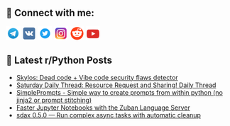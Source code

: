 ## 🔎 Connect with me:
[<img src="https://github.com/bullbesh/bullbesh/blob/main/images/Telegram.png" width="32" height="32" />](https://t.me/bullbesh)
[<img src="https://github.com/bullbesh/bullbesh/blob/main/images/VK.png" width="32" height="32" />](https://vk.com/bullbesh)
[<img src="https://github.com/bullbesh/bullbesh/blob/main/images/Twitter.png" width="32" height="32" />](https://twitter.com/bullbesh1)
[<img src="https://github.com/bullbesh/bullbesh/blob/main/images/Instagram.png" width="32" height="32" />](https://www.instagram.com/bullbesh)
[<img src="https://github.com/bullbesh/bullbesh/blob/main/images/Reddit.png" width="32" height="32" />](https://www.reddit.com/user/bullbesh)
[<img src="https://github.com/bullbesh/bullbesh/blob/main/images/YouTube.png" width="32" height="32" />](https://www.youtube.com/channel/UCtfjRs6uzgq5mfm8S06WTcg)

## 📕 Latest r/Python Posts
<!-- BLOG-POST-LIST:START -->
- [Skylos: Dead code + Vibe code security flaws detector](https://www.reddit.com/r/Python/comments/1ofevmc/skylos_dead_code_vibe_code_security_flaws_detector/)
- [Saturday Daily Thread: Resource Request and Sharing! Daily Thread](https://www.reddit.com/r/Python/comments/1ofdbzk/saturday_daily_thread_resource_request_and/)
- [SimplePrompts - Simple way to create prompts from within python &lpar;no jinja2 or prompt stitching&rpar;](https://www.reddit.com/r/Python/comments/1of6v3c/simpleprompts_simple_way_to_create_prompts_from/)
- [Faster Jupyter Notebooks with the Zuban Language Server](https://www.reddit.com/r/Python/comments/1oet078/faster_jupyter_notebooks_with_the_zuban_language/)
- [sdax 0.5.0 — Run complex async tasks with automatic cleanup](https://www.reddit.com/r/Python/comments/1oem2vj/sdax_050_run_complex_async_tasks_with_automatic/)
<!-- BLOG-POST-LIST:END -->
